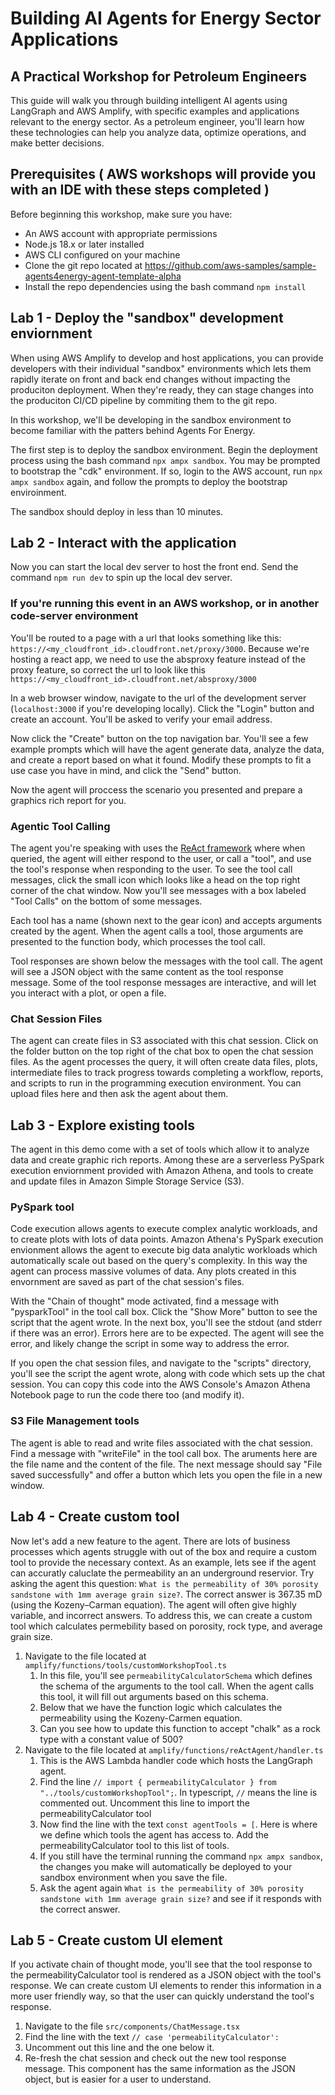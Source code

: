 # Building AI Agents for Energy Sector Applications
## A Practical Workshop for Petroleum Engineers

This guide will walk you through building intelligent AI agents using LangGraph and AWS Amplify, with specific examples and applications relevant to the energy sector. As a petroleum engineer, you'll learn how these technologies can help you analyze data, optimize operations, and make better decisions.

## Prerequisites ( AWS workshops will provide you with an IDE with these steps completed )

Before beginning this workshop, make sure you have:
- An AWS account with appropriate permissions
- Node.js 18.x or later installed
- AWS CLI configured on your machine
- Clone the git repo located at https://github.com/aws-samples/sample-agents4energy-agent-template-alpha
- Install the repo dependencies using the bash command `npm install`

## Lab 1 - Deploy the "sandbox" development enviornment
When using AWS Amplify to develop and host applications, you can provide developers with their individual "sandbox" environments which lets them rapidly iterate on front and back end changes without impacting the produciton deployment. When they're ready, they can stage changes into the produciton CI/CD pipeline by commiting them to the git repo.

In this workshop, we'll be developing in the sandbox environment to become familiar with the patters behind Agents For Energy.

The first step is to deploy the sandbox environment. Begin the deployment process using the bash command `npx ampx sandbox`. You may be prompted to bootstrap the "cdk" environment. If so, login to the AWS account, run `npx ampx sandbox` again, and follow the prompts to deploy the bootstrap enviroinment.

The sandbox should deploy in less than 10 minutes.

## Lab 2 - Interact with the application

Now you can start the local dev server to host the front end. Send the command `npm run dev` to spin up the local dev server.

### If you're running this event in an AWS workshop, or in another code-server environment
You'll be routed to a page with a url that looks something like this: `https://<my_cloudfront_id>.cloudfront.net/proxy/3000`. Because we're hosting a react app, we need to use the absproxy feature instead of the proxy feature, so correct the url to look like this `https://<my_cloudfront_id>.cloudfront.net/absproxy/3000`

In a web browser window, navigate to the url of the development server (`localhost:3000` if you're developing locally). Click the "Login" button and create an account. You'll be asked to verify your email address.

Now click the "Create" button on the top navigation bar. You'll see a few example prompts which will have the agent generate data, analyze the data, and create a report based on what it found. Modify these prompts to fit a use case you have in mind, and click the "Send" button.

Now the agent will proccess the scenario you presented and prepare a graphics rich report for you.

### Agentic Tool Calling

The agent you're speaking with uses the [ReAct framework](https://arxiv.org/abs/2210.03629) where when queried, the agent will either respond to the user, or call a "tool", and use the tool's response when responding to the user. To see the tool call messages, click the small icon which looks like a head on the top right corner of the chat window. Now you'll see messages with a box labeled "Tool Calls" on the bottom of some messages.

Each tool has a name (shown next to the gear icon) and accepts arguments created by the agent. When the agent calls a tool, those arguments are presented to the function body, which processes the tool call. 

Tool responses are shown below the messages with the tool call. The agent will see a JSON object with the same content as the tool response message. Some of the tool response messages are interactive, and will let you interact with a plot, or open a file.

### Chat Session Files

The agent can create files in S3 associated with this chat session. Click on the folder button on the top right of the chat box to open the chat session files. As the agent processes the query, it will often create data files, plots, intermediate files to track progress towards completing a workflow, reports, and scripts to run in the programming execution environment. You can upload files here and then ask the agent about them.

## Lab 3 - Explore existing tools

The agent in this demo come with a set of tools which allow it to analyze data and create graphic rich reports. Among these are a serverless PySpark execution enviornment provided with Amazon Athena, and tools to create and update files in Amazon Simple Storage Service (S3). 

### PySpark tool
Code execution allows agents to execute complex analytic workloads, and to create plots with lots of data points. Amazon Athena's PySpark execution envionment allows the agent to execute big data analytic workloads which automatically scale out based on the query's complexity. In this way the agent can process massive volumes of data. Any plots created in this envornment are saved as part of the chat session's files.

With the "Chain of thought" mode activated, find a message with "pysparkTool" in the tool call box. Click the "Show More" button to see the script that the agent wrote. In the next box, you'll see the stdout (and stderr if there was an error). Errors here are to be expected. The agent will see the error, and likely change the script in some way to address the error.

If you open the chat session files, and navigate to the "scripts" directory, you'll see the script the agent wrote, along with code which sets up the chat session. You can copy this code into the AWS Console's Amazon Athena Notebook page to run the code there too (and modify it).

### S3 File Management tools
The agent is able to read and write files associated with the chat session. Find a message with "writeFile" in the tool call box. The aruments here are the file name and the content of the file. The next message should say "File saved successfully" and offer a button which lets you open the file in a new window.

## Lab 4 - Create custom tool
Now let's add a new feature to the agent. There are lots of business processes which agents struggle with out of the box and require a custom tool to provide the necessary context. As an example, lets see if the agent can accuratly caluclate the permeability an an underground reservior. Try asking the agent this question: `What is the permeability of 30% porosity sandstone with 1mm average grain size?`. The correct answer is 367.35 mD (using the Kozeny–Carman equation). The agent will often give highly variable, and incorrect answers. To address this, we can create a custom tool which calculates permebility based on porosity, rock type, and average grain size.

1. Navigate to the file located at `amplify/functions/tools/customWorkshopTool.ts`
    1. In this file, you'll see `permeabilityCalculatorSchema` which defines the schema of the arguments to the tool call. When the agent calls this tool, it will fill out arguments based on this schema.
    1. Below that we have the function logic which calculates the permeability using the Kozeny-Carmen equation.
    1. Can you see how to update this function to accept "chalk" as a rock type with a constant value of 500?
1. Navigate to the file located at `amplify/functions/reActAgent/handler.ts`
    1. This is the AWS Lambda handler code which hosts the LangGraph agent.
    1. Find the line `// import { permeabilityCalculator } from "../tools/customWorkshopTool";`. In typescript, `//` means the line is commented out. Uncomment this line to import the permeabilityCalculator tool
    1. Now find the line with the text `const agentTools = [`. Here is where we define which tools the agent has access to. Add the permeabilityCalculator tool to this list of tools.
    1. If you still have the terminal running the command `npx ampx sandbox`, the changes you make will automatically be deployed to your sandbox environment when you save the file.
    1. Ask the agent again `What is the permeability of 30% porosity sandstone with 1mm average grain size?` and see if it responds with the correct answer.

## Lab 5 - Create custom UI element

If you activate chain of thought mode, you'll see that the tool response to the permeabilityCalculator tool is rendered as a JSON object with the tool's response. We can create custom UI elements to render this information in a more user friendly way, so that the user can quickly understand the tool's response.

1. Navigate to the file `src/components/ChatMessage.tsx`
1. Find the line with the text `// case 'permeabilityCalculator':`
1. Uncomment out this line and the one below it.
1. Re-fresh the chat session and check out the new tool response message. This component has the same information as the JSON object, but is easier for a user to understand.

